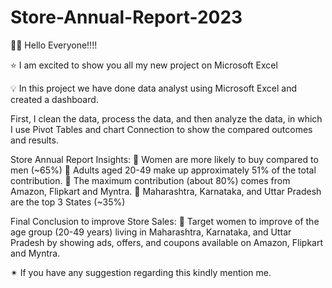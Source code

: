 # Store-Annual-Report-2023
👨‍💻 Hello Everyone!!!!

⭐ I am excited to show you all my new project on Microsoft Excel

💡 In this project we have done data analyst using Microsoft Excel and created a dashboard.

First, I clean the data, process the data, and then analyze the data, in which I use Pivot Tables and chart Connection to show the compared outcomes and results.

Store Annual Report Insights:
📌 Women are more likely to buy compared to men (~65%)
📌 Adults aged 20-49 make up approximately 51% of the total contribution.
📌 The maximum contribution (about 80%) comes from Amazon, Flipkart and Myntra.
📌 Maharashtra, Karnataka, and Uttar Pradesh are the top 3 States (~35%)
 
Final Conclusion to improve Store Sales:
🎯 Target women to improve of the age group (20-49 years) living in Maharashtra, Karnataka, and Uttar Pradesh by showing ads, offers, and coupons available on Amazon, Flipkart and Myntra. 

✴ If you have any suggestion regarding this kindly mention me.
